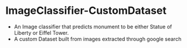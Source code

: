 # ImageClassifier-CustomDataset

* An Image classifier that predicts monument to be either Statue of Liberty or Eiffel Tower.
* A custom Dataset built from images extracted through google search


